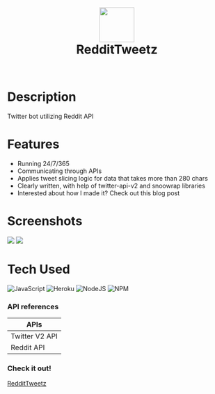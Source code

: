 <div align="center">
      <h1> <img src="https://i.ibb.co/rZdLk9r/1000-F-333424490-r-TQVgsy-TU4-PPJT5j-NVp1-Wv-Wm-Lgzwr-VLZ.jpg" width="80px"><br/>RedditTweetz</h1>
     </div>
<p align="center"> <a href="https://akom.me" target="_blank"><img alt="" src="https://img.shields.io/badge/Website-EA4C89?style=normal&logo=dribbble&logoColor=white" style="vertical-align:center" /></a> <a href="https://twitter.com/kaumnen" target="_blank"><img alt="" src="https://img.shields.io/badge/Twitter-1DA1F2?style=normal&logo=twitter&logoColor=white" style="vertical-align:center" /></a> <a href="https://www.linkedin.com/in/komnenovic" target="_blank"><img alt="" src="https://img.shields.io/badge/LinkedIn-0077B5?style=normal&logo=linkedin&logoColor=white" style="vertical-align:center" /></a> </p>

# Description
Twitter bot utilizing Reddit API

# Features
- Running 24/7/365
- Communicating through APIs
- Applies tweet slicing logic for data that takes more than 280 chars
- Clearly written, with help of twitter-api-v2 and snoowrap libraries
- Interested about how I made it? Check out this blog post
# Screenshots
 <img src="https://i.ibb.co/RzCHqBK/image.png"> <img src="https://i.ibb.co/YjXvgMG/image.png">
# Tech Used
 ![JavaScript](https://img.shields.io/badge/javascript-%23323330.svg?style=for-the-badge&logo=javascript&logoColor=%23F7DF1E) ![Heroku](https://img.shields.io/badge/heroku-%23430098.svg?style=for-the-badge&logo=heroku&logoColor=white) ![NodeJS](https://img.shields.io/badge/node.js-6DA55F?style=for-the-badge&logo=node.js&logoColor=white) ![NPM](https://img.shields.io/badge/NPM-%23000000.svg?style=for-the-badge&logo=npm&logoColor=white)
      
### API references
| APIs | 
| ----------- | 
| Twitter V2 API| 
| Reddit API | 

### Check it out!
[RedditTweetz](https://twitter.com/RedditTweetz)


      
<!-- </> with 💛 by readMD (https://readmd.itsvg.in) -->
    
